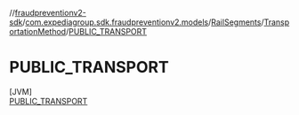 //[fraudpreventionv2-sdk](../../../../../index.md)/[com.expediagroup.sdk.fraudpreventionv2.models](../../../index.md)/[RailSegments](../../index.md)/[TransportationMethod](../index.md)/[PUBLIC_TRANSPORT](index.md)

# PUBLIC_TRANSPORT

[JVM]\
[PUBLIC_TRANSPORT](index.md)
